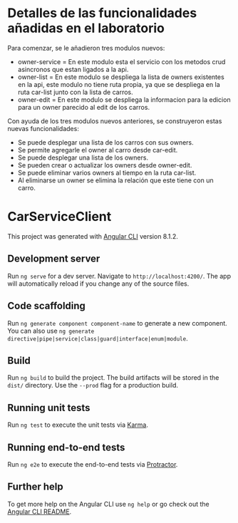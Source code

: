 # Detalles de las funcionalidades añadidas en el laboratorio

  Para comenzar, se le añadieron tres modulos nuevos:
  - owner-service = En este modulo esta el servicio con los metodos crud asincronos que estan ligados
  a la api.
  - owner-list = En este modulo se despliega la lista de owners existentes en la api, este modulo no 
  tiene ruta propia, ya que se despliega en la ruta car-list junto con la lista de carros.
  - owner-edit = En este modulo se despliega la informacion para la edicion para un owner parecido al edit de los carros. 
  
  Con ayuda de los tres modulos nuevos anteriores, se construyeron estas nuevas funcionalidades:
  
  - Se puede desplegar una lista de los carros con sus owners. 
  - Se permite agregarle el owner al carro desde car-edit. 
  - Se puede desplegar una lista de los owners. 
  - Se pueden crear o actualizar los owners desde owner-edit. 
  - Se puede eliminar varios owners al tiempo en la ruta car-list. 
  - Al eliminarse un owner se elimina la relación que este tiene con un carro.

# CarServiceClient

This project was generated with [Angular CLI](https://github.com/angular/angular-cli) version 8.1.2.

## Development server

Run `ng serve` for a dev server. Navigate to `http://localhost:4200/`. The app will automatically reload if you change any of the source files.

## Code scaffolding

Run `ng generate component component-name` to generate a new component. You can also use `ng generate directive|pipe|service|class|guard|interface|enum|module`.

## Build

Run `ng build` to build the project. The build artifacts will be stored in the `dist/` directory. Use the `--prod` flag for a production build.

## Running unit tests

Run `ng test` to execute the unit tests via [Karma](https://karma-runner.github.io).

## Running end-to-end tests

Run `ng e2e` to execute the end-to-end tests via [Protractor](http://www.protractortest.org/).

## Further help

To get more help on the Angular CLI use `ng help` or go check out the [Angular CLI README](https://github.com/angular/angular-cli/blob/master/README.md).
